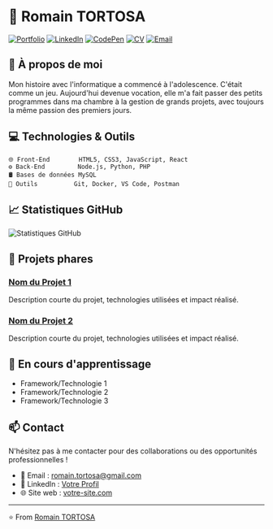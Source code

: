 # 👋 Romain TORTOSA

[![Portfolio](https://img.shields.io/badge/-Portfolio-red?style=flat&logo=appveyor&logoColor=white)](https://romaintortosa.com)
[![LinkedIn](https://img.shields.io/badge/-LinkedIn-0077B5?style=flat&logo=linkedin&logoColor=white)](https://www.linkedin.com/in/romain-tortosa/)
[![CodePen](https://img.shields.io/badge/-CodePen-000000?style=flat&logo=codepen&logoColor=white)](https://codepen.io/romain-tortosa)
[![CV](https://img.shields.io/badge/-CV-4285F4?style=flat&logo=googledrive&logoColor=white)](https://rtortosa.fr)
[![Email](https://img.shields.io/badge/-Email-c14438?style=flat&logo=gmail&logoColor=white)](romain.tortosa@gmail.com)

## 🚀 À propos de moi

Mon histoire avec l'informatique a commencé à l'adolescence. C'était comme un jeu. Aujourd'hui devenue vocation, elle m'a fait passer des petits programmes dans ma chambre à la gestion de grands projets, avec toujours la même passion des premiers jours.

## 💻 Technologies & Outils

```text
🌐 Front-End        HTML5, CSS3, JavaScript, React
⚙️ Back-End         Node.js, Python, PHP
🛢️ Bases de données MySQL
🔧 Outils          Git, Docker, VS Code, Postman
```

## 📈 Statistiques GitHub

![Statistiques GitHub](https://github-readme-stats.vercel.app/api?username=RomainTortosa&show_icons=true&theme=radical)

## 🎯 Projets phares

### [Nom du Projet 1](lien_projet)
Description courte du projet, technologies utilisées et impact réalisé.

### [Nom du Projet 2](lien_projet)
Description courte du projet, technologies utilisées et impact réalisé.

## 🌱 En cours d'apprentissage

- Framework/Technologie 1
- Framework/Technologie 2
- Framework/Technologie 3

## 📫 Contact

N'hésitez pas à me contacter pour des collaborations ou des opportunités professionnelles !

- 📧 Email : romain.tortosa@gmail.com
- 💼 LinkedIn : [Votre Profil](https://www.linkedin.com/in/romain-tortosa)
- 🌐 Site web : [votre-site.com](https://romaintortosa.com)

---
⭐️ From [Romain TORTOSA](https://github.com/RomainTortosa)
